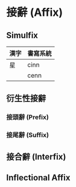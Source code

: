# 接辭 (Affix)

## Simulfix

| 漢字 | 書寫系統 |
| :--- | :--- |
| 星 | cinn |
|| cenn |

## 衍生性接辭

### 接頭辭 (Prefix)

### 接尾辭 (Suffix)

## 接合辭 (Interfix)

## Inflectional Affix

